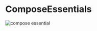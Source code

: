 # ComposeEssentials

![compose essential](https://user-images.githubusercontent.com/77014157/210076864-44954181-2cb1-4192-9276-81460d3f0e0a.gif)
